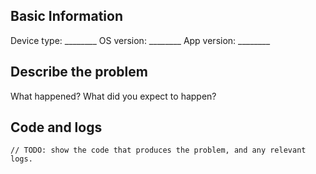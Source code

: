 ## Basic Information

Device type: ________
OS version: ________
App version: ________

## Describe the problem

What happened?  What did you expect to happen?

## Code and logs

```text
// TODO: show the code that produces the problem, and any relevant logs.
```
